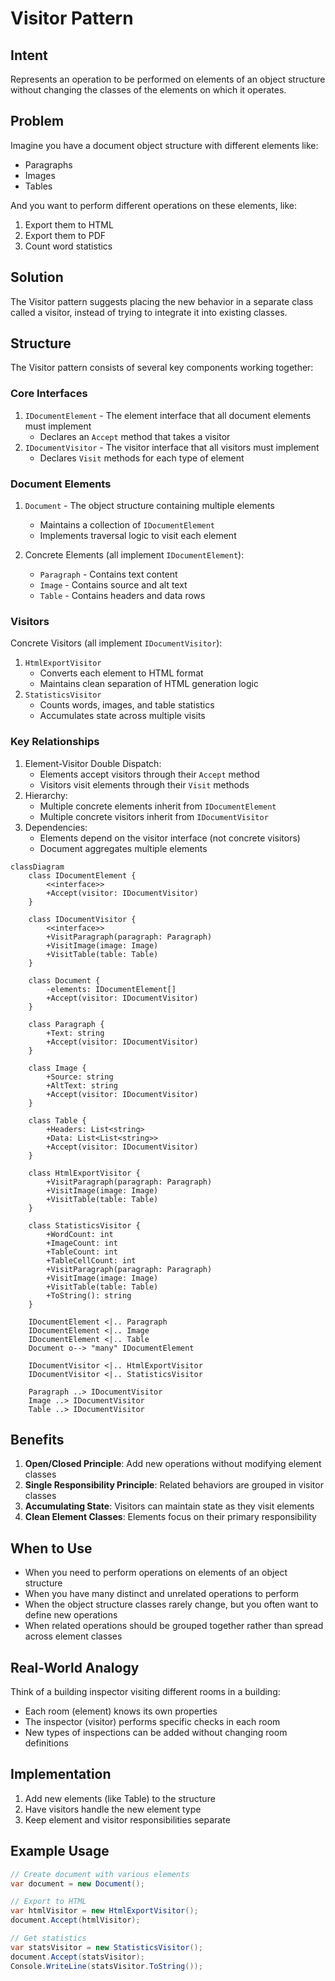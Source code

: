 # Visitor Pattern

## Intent

Represents an operation to be performed on elements of an object structure without changing the classes of the elements on which it operates.

## Problem

Imagine you have a document object structure with different elements like:

- Paragraphs
- Images
- Tables

And you want to perform different operations on these elements, like:

1. Export them to HTML
2. Export them to PDF
3. Count word statistics

## Solution

The Visitor pattern suggests placing the new behavior in a separate class called a visitor, instead of trying to integrate it into existing classes.

## Structure

The Visitor pattern consists of several key components working together:

### Core Interfaces

1. `IDocumentElement` - The element interface that all document elements must implement
   - Declares an `Accept` method that takes a visitor
2. `IDocumentVisitor` - The visitor interface that all visitors must implement
   - Declares `Visit` methods for each type of element

### Document Elements

1. `Document` - The object structure containing multiple elements

   - Maintains a collection of `IDocumentElement`
   - Implements traversal logic to visit each element

2. Concrete Elements (all implement `IDocumentElement`):
   - `Paragraph` - Contains text content
   - `Image` - Contains source and alt text
   - `Table` - Contains headers and data rows

### Visitors

Concrete Visitors (all implement `IDocumentVisitor`):

1. `HtmlExportVisitor`
   - Converts each element to HTML format
   - Maintains clean separation of HTML generation logic
2. `StatisticsVisitor`
   - Counts words, images, and table statistics
   - Accumulates state across multiple visits

### Key Relationships

1. Element-Visitor Double Dispatch:
   - Elements accept visitors through their `Accept` method
   - Visitors visit elements through their `Visit` methods
2. Hierarchy:
   - Multiple concrete elements inherit from `IDocumentElement`
   - Multiple concrete visitors inherit from `IDocumentVisitor`
3. Dependencies:
   - Elements depend on the visitor interface (not concrete visitors)
   - Document aggregates multiple elements

```mermaid
classDiagram
    class IDocumentElement {
        <<interface>>
        +Accept(visitor: IDocumentVisitor)
    }

    class IDocumentVisitor {
        <<interface>>
        +VisitParagraph(paragraph: Paragraph)
        +VisitImage(image: Image)
        +VisitTable(table: Table)
    }

    class Document {
        -elements: IDocumentElement[]
        +Accept(visitor: IDocumentVisitor)
    }

    class Paragraph {
        +Text: string
        +Accept(visitor: IDocumentVisitor)
    }

    class Image {
        +Source: string
        +AltText: string
        +Accept(visitor: IDocumentVisitor)
    }

    class Table {
        +Headers: List<string>
        +Data: List<List<string>>
        +Accept(visitor: IDocumentVisitor)
    }

    class HtmlExportVisitor {
        +VisitParagraph(paragraph: Paragraph)
        +VisitImage(image: Image)
        +VisitTable(table: Table)
    }

    class StatisticsVisitor {
        +WordCount: int
        +ImageCount: int
        +TableCount: int
        +TableCellCount: int
        +VisitParagraph(paragraph: Paragraph)
        +VisitImage(image: Image)
        +VisitTable(table: Table)
        +ToString(): string
    }

    IDocumentElement <|.. Paragraph
    IDocumentElement <|.. Image
    IDocumentElement <|.. Table
    Document o--> "many" IDocumentElement

    IDocumentVisitor <|.. HtmlExportVisitor
    IDocumentVisitor <|.. StatisticsVisitor

    Paragraph ..> IDocumentVisitor
    Image ..> IDocumentVisitor
    Table ..> IDocumentVisitor
```

## Benefits

1. **Open/Closed Principle**: Add new operations without modifying element classes
2. **Single Responsibility Principle**: Related behaviors are grouped in visitor classes
3. **Accumulating State**: Visitors can maintain state as they visit elements
4. **Clean Element Classes**: Elements focus on their primary responsibility

## When to Use

- When you need to perform operations on elements of an object structure
- When you have many distinct and unrelated operations to perform
- When the object structure classes rarely change, but you often want to define new operations
- When related operations should be grouped together rather than spread across element classes

## Real-World Analogy

Think of a building inspector visiting different rooms in a building:

- Each room (element) knows its own properties
- The inspector (visitor) performs specific checks in each room
- New types of inspections can be added without changing room definitions

## Implementation

1. Add new elements (like Table) to the structure
2. Have visitors handle the new element type
3. Keep element and visitor responsibilities separate

## Example Usage

```csharp
// Create document with various elements
var document = new Document();

// Export to HTML
var htmlVisitor = new HtmlExportVisitor();
document.Accept(htmlVisitor);

// Get statistics
var statsVisitor = new StatisticsVisitor();
document.Accept(statsVisitor);
Console.WriteLine(statsVisitor.ToString());
```
